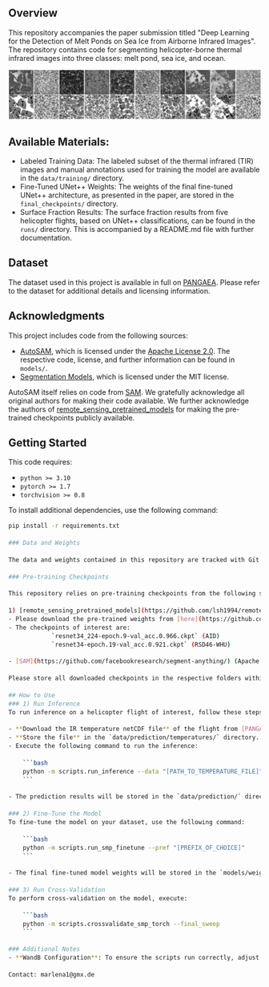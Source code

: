 ## Overview
This repository accompanies the paper submission titled "Deep Learning for the Detection of Melt Ponds on Sea Ice from Airborne Infrared Images". The repository contains code for segmenting helicopter-borne thermal infrared images into three classes: melt pond, sea ice, and ocean.

![alt text](image.png)

## Available Materials:
- Labeled Training Data: The labeled subset of the thermal infrared (TIR) images and manual annotations used for training the model are available in the `data/training/` directory.
- Fine-Tuned UNet++ Weights: The weights of the final fine-tuned UNet++ architecture, as presented in the paper, are stored in the `final_checkpoints/` directory.
- Surface Fraction Results: The surface fraction results from five helicopter flights, based on UNet++ classifications, can be found in the `runs/` directory. This is accompanied by a README.md file with further documentation.

## Dataset
The dataset used in this project is available in full on [PANGAEA](https://doi.org/10.1594/PANGAEA.971908). Please refer to the dataset for additional details and licensing information.

## Acknowledgments
This project includes code from the following sources:

- [AutoSAM](https://github.com/xhu248/AutoSAM), which is licensed under the [Apache License 2.0](https://www.apache.org/licenses/LICENSE-2.0). The respective code, license, and further information can be found in `models/`.
- [Segmentation Models](https://github.com/qubvel-org/segmentation_models.pytorch), which is licensed under the MIT license.

AutoSAM itself relies on code from [SAM](https://github.com/facebookresearch/segment-anything/). We gratefully acknowledge all original authors for making their code available.
We further acknowledge the authors of [remote_sensing_pretrained_models](https://github.com/lsh1994/remote_sensing_pretrained_models?tab=readme-ov-file) for making the pre-trained checkpoints publicly available.

## Getting Started

This code requires:
- `python >= 3.10`
- `pytorch >= 1.7`
- `torchvision >= 0.8`

To install additional dependencies, use the following command:

```bash
pip install -r requirements.txt

### Data and Weights

The data and weights contained in this repository are tracked with Git LFS. To use them, please install [Git LFS](https://git-lfs.com/).

### Pre-training Checkpoints

This repository relies on pre-training checkpoints from the following sources:

1) [remote_sensing_pretrained_models](https://github.com/lsh1994/remote_sensing_pretrained_models?tab=readme-ov-file) (Apache License 2.0):
- Please download the pre-trained weights from [here](https://github.com/lsh1994/remote_sensing_pretrained_models/releases/).
- The checkpoints of interest are:
            `resnet34_224-epoch.9-val_acc.0.966.ckpt` (AID)
            `resnet34-epoch.19-val_acc.0.921.ckpt` (RSD46-WHU)

- [SAM](https://github.com/facebookresearch/segment-anything/) (Apache License 2.0)

Please store all downloaded checkpoints in the respective folders within the `pretraining_checkpoints/` directory.

## How to Use
### 1) Run Inference
To run inference on a helicopter flight of interest, follow these steps:

- **Download the IR temperature netCDF file** of the flight from [PANGAEA](https://doi.org/10.1594/PANGAEA.971908).
- **Store the file** in the `data/prediction/temperatures/` directory.
- Execute the following command to run the inference:

    ```bash
    python -m scripts.run_inference --data "[PATH_TO_TEMPERATURE_FILE]"
    ```

- The prediction results will be stored in the `data/prediction/` directory.

### 2) Fine-Tune the Model
To fine-tune the model on your dataset, use the following command:

    ```bash
    python -m scripts.run_smp_finetune --pref "[PREFIX_OF_CHOICE]"
    ```

- The final fine-tuned model weights will be stored in the `models/weights/` directory.

### 3) Run Cross-Validation
To perform cross-validation on the model, execute:

    ```bash
    python -m scripts.crossvalidate_smp_torch --final_sweep
    ```

### Additional Notes
- **WandB Configuration**: To ensure the scripts run correctly, adjust the [WandB](https://wandb.ai) configuration in the respective files before execution.

Contact: marlena1@gmx.de
